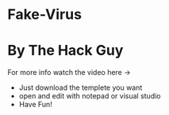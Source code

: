 # Fake-Virus
# By The Hack Guy
For more info watch the video here ->

- Just download the templete you want
- open and edit with notepad or visual studio
- Have Fun!
